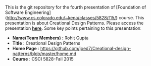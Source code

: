This is the git repository for the fourth presentation of [Foundation of Software Engineering] (http://www.cs.colorado.edu/~kena/classes/5828/f15/) course. This presentation is about Creational Design Patterns.
Please access the presentation [__here__](https://github.com/joed7/Creational-design-patterns/blob/master/home.md). Some key points pertaining to this presentation:

* __Name(Team Members)__ : Rohit Gupta
* __Title__ : Creational Design Patterns
* __Home Page__ : https://github.com/joed7/Creational-design-patterns/blob/master/home.md
* __Course__ : CSCI 5828-Fall 2015  

